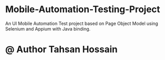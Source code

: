 # Mobile-Automation-Testing-Project
An UI Mobile Automation Test project based on Page Object Model using Selenium and Appium with Java binding.
# **@ Author Tahsan Hossain**

